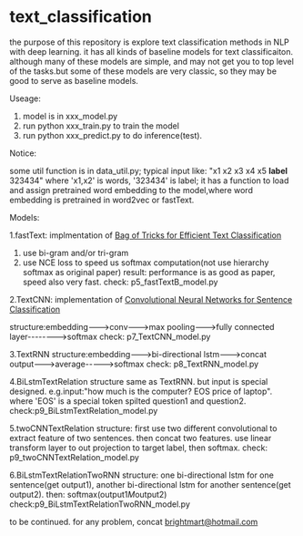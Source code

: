 # text_classification
the purpose of this repository is explore text classification methods in NLP with deep learning. 
it has all kinds of baseline models for text classificaiton. although many of these models are simple, and may not get you to top level of the tasks.but some of these models are very classic, so they may be good to serve as baseline models.

Useage:

1) model is in xxx_model.py
2) run python xxx_train.py to train the model
3) run python xxx_predict.py to do inference(test).

Notice:

some util function is in data_util.py; 
typical input like: "x1 x2 x3 x4 x5 __label__ 323434" where 'x1,x2' is words, '323434' is label;
it has a function to load and assign pretrained word embedding to the model,where word embedding is pretrained in word2vec or fastText. 

Models:

1.fastText:  implmentation of <a href="https://arxiv.org/abs/1607.01759">Bag of Tricks for Efficient Text Classification</a>
1) use bi-gram and/or tri-gram
2) use NCE loss to speed us softmax computation(not use hierarchy softmax as original paper)
result: performance is as good as paper, speed also very fast.
check: p5_fastTextB_model.py

2.TextCNN: implementation of <a href="http://www.aclweb.org/anthology/D14-1181"> Convolutional Neural Networks for Sentence Classification </a>

structure:embedding--->conv--->max pooling--->fully connected layer-------->softmax
check: p7_TextCNN_model.py

3.TextRNN
structure:embedding--->bi-directional lstm--->concat output--->average----->softmax
check: p8_TextRNN_model.py

4.BiLstmTextRelation
structure same as TextRNN. but input is special designed. e.g.input:"how much is the computer? EOS price of laptop". where 'EOS' is a special
token spilted question1 and question2.
check:p9_BiLstmTextRelation_model.py

5.twoCNNTextRelation
structure: first use two different convolutional to extract feature of two sentences. then concat two features. use linear
transform layer to out projection to target label, then softmax.
check: p9_twoCNNTextRelation_model.py

6.BiLstmTextRelationTwoRNN
structure: one bi-directional lstm for one sentence(get output1), another bi-directional lstm for another sentence(get output2). then:
softmax(output1*M*output2)
check:p9_BiLstmTextRelationTwoRNN_model.py

to be continued. for any problem, concat brightmart@hotmail.com
